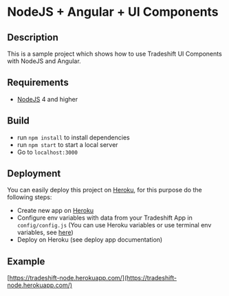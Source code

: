 # NodeJS + Angular + UI Components

## Description
This is a sample project which shows how to use Tradeshift UI Components with NodeJS and Angular.

## Requirements
- [NodeJS](https://nodejs.org/en/) 4 and higher

## Build
- run `npm install` to install dependencies
- run `npm start` to start a local server
- Go to `localhost:3000`

## Deployment
You can easily deploy this project on [Heroku](https://dashboard.heroku.com/), for this purpose do the following steps:
- Create new app on [Heroku](https://dashboard.heroku.com/)
- Configure env variables with data from your Tradeshift App in `config/config.js` (You can use Heroku variables or use terminal env variables, see [here](https://github.com/lorenwest/node-config/wiki/Environment-Variables))
- Deploy on Heroku (see deploy app documentation)

## Example
[https://tradeshift-node.herokuapp.com/](https://tradeshift-node.herokuapp.com/)
